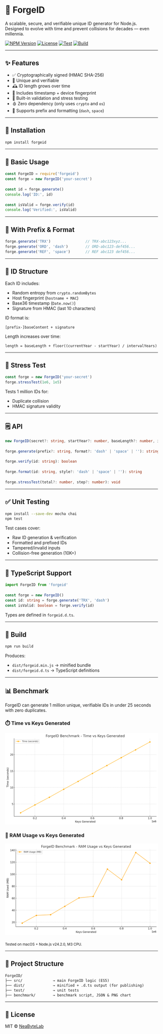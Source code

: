 # 🔐 ForgeID

A scalable, secure, and verifiable unique ID generator for Node.js.  
Designed to evolve with time and prevent collisions for decades — even millennia.

[![NPM Version](https://img.shields.io/npm/v/forgeid.svg)](https://www.npmjs.com/package/forgeid)
[![License](https://img.shields.io/npm/l/forgeid)](LICENSE)
[![Test](https://img.shields.io/badge/tests-passing-brightgreen)](#)
[![Build](https://img.shields.io/badge/build-manual-blue)](webpack.config.js)

---

## ✨ Features

- ✅ Cryptographically signed (HMAC SHA-256)
- 🧆 Unique and verifiable
- 🕰️ ID length grows over time
- 🔐 Includes timestamp + device fingerprint
- 🧪 Built-in validation and stress testing
- 🩸 Zero dependency (only uses `crypto` and `os`)
- 🎨 Supports prefix and formatting (`dash`, `space`)

---

## 🚀 Installation

```bash
npm install forgeid
```

---

## 🔧 Basic Usage

```js
const ForgeID = require('forgeid')
const forge = new ForgeID('your-secret')

const id = forge.generate()
console.log('ID:', id)

const isValid = forge.verify(id)
console.log('Verified:', isValid)
```

---

## 🎨 With Prefix & Format

```js
forge.generate('TRX')                // TRX-abc123xyz...
forge.generate('ORD', 'dash')        // ORD-abc123-def456...
forge.generate('REF', 'space')       // REF abc123 def456...
```

---

## 📀 ID Structure

Each ID includes:
- Random entropy from `crypto.randomBytes`
- Host fingerprint (`hostname + MAC`)
- Base36 timestamp (`Date.now()`)
- Signature from HMAC (last 10 characters)

ID format is:
```
[prefix-]baseContent + signature
```

Length increases over time:
```
length = baseLength + floor((currentYear - startYear) / intervalYears)
```

---

## 🧪 Stress Test

```js
const forge = new ForgeID('your-secret')
forge.stressTest(1e6, 1e5)
```

Tests 1 million IDs for:
- Duplicate collision
- HMAC signature validity

---

## 🗒️ API

```ts
new ForgeID(secret?: string, startYear?: number, baseLength?: number, intervalYears?: number)

forge.generate(prefix?: string, format?: 'dash' | 'space' | ''): string

forge.verify(id: string): boolean

forge.format(id: string, style?: 'dash' | 'space' | ''): string

forge.stressTest(total?: number, step?: number): void
```

---

## ✅ Unit Testing

```bash
npm install --save-dev mocha chai
npm test
```

Test cases cover:
- Raw ID generation & verification
- Formatted and prefixed IDs
- Tampered/invalid inputs
- Collision-free generation (10K+)

---

## 🧠 TypeScript Support

```ts
import ForgeID from 'forgeid'

const forge = new ForgeID()
const id: string = forge.generate('TRX', 'dash')
const isValid: boolean = forge.verify(id)
```

Types are defined in `forgeid.d.ts`.

---

## 📆 Build

```bash
npm run build
```

Produces:

- `dist/forgeid.min.js` → minified bundle  
- `dist/forgeid.d.ts` → TypeScript definitions

---

## 📊 Benchmark

ForgeID can generate 1 million unique, verifiable IDs in under 25 seconds with zero duplicates.

### ⏱️ Time vs Keys Generated
![Benchmark Time](./benchmark/benchmark_time.png)

### 🧠 RAM Usage vs Keys Generated
![Benchmark RAM](./benchmark/benchmark_ram.png)

<sub>Tested on macOS + Node.js v24.2.0, M3 CPU.</sub>

---

## 📁 Project Structure

```
ForgeID/
├── src/              → main ForgeID logic (ES5)
├── dist/             → minified + .d.ts output (for publishing)
├── test/             → unit tests
├── benchmark/        → benchmark script, JSON & PNG chart
```

---

## 📄 License

MIT © [NeaByteLab](https://github.com/NeaByteLab)